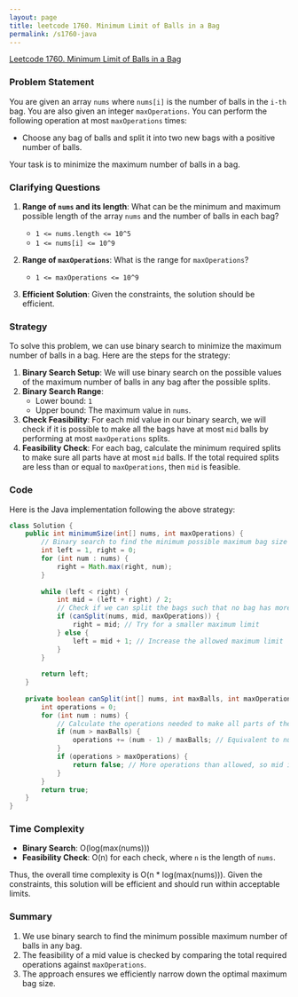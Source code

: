 ```yaml
---
layout: page
title: leetcode 1760. Minimum Limit of Balls in a Bag
permalink: /s1760-java
---
```

[Leetcode 1760. Minimum Limit of Balls in a Bag](https://algoadvance.github.io/algoadvance/l1760)
### Problem Statement
You are given an array `nums` where `nums[i]` is the number of balls in the `i-th` bag. You are also given an integer `maxOperations`. You can perform the following operation at most `maxOperations` times:

- Choose any bag of balls and split it into two new bags with a positive number of balls.

Your task is to minimize the maximum number of balls in a bag. 

### Clarifying Questions
1. **Range of `nums` and its length**: What can be the minimum and maximum possible length of the array `nums` and the number of balls in each bag?
   - `1 <= nums.length <= 10^5`
   - `1 <= nums[i] <= 10^9`

2. **Range of `maxOperations`**: What is the range for `maxOperations`?
   - `1 <= maxOperations <= 10^9`

3. **Efficient Solution**: Given the constraints, the solution should be efficient. 

### Strategy
To solve this problem, we can use binary search to minimize the maximum number of balls in a bag. Here are the steps for the strategy:

1. **Binary Search Setup**: We will use binary search on the possible values of the maximum number of balls in any bag after the possible splits.
2. **Binary Search Range**:
   - Lower bound: `1`
   - Upper bound: The maximum value in `nums`.
3. **Check Feasibility**: For each mid value in our binary search, we will check if it is possible to make all the bags have at most `mid` balls by performing at most `maxOperations` splits.
4. **Feasibility Check**: For each bag, calculate the minimum required splits to make sure all parts have at most `mid` balls. If the total required splits are less than or equal to `maxOperations`, then `mid` is feasible.

### Code
Here is the Java implementation following the above strategy:

```java
class Solution {
    public int minimumSize(int[] nums, int maxOperations) {
        // Binary search to find the minimum possible maximum bag size
        int left = 1, right = 0;
        for (int num : nums) {
            right = Math.max(right, num);
        }
        
        while (left < right) {
            int mid = (left + right) / 2;
            // Check if we can split the bags such that no bag has more than 'mid' balls
            if (canSplit(nums, mid, maxOperations)) {
                right = mid; // Try for a smaller maximum limit
            } else {
                left = mid + 1; // Increase the allowed maximum limit
            }
        }
        
        return left;
    }
    
    private boolean canSplit(int[] nums, int maxBalls, int maxOperations) {
        int operations = 0;
        for (int num : nums) {
            // Calculate the operations needed to make all parts of the bag <= maxBalls
            if (num > maxBalls) {
                operations += (num - 1) / maxBalls; // Equivalent to num / maxBalls - 1
            }
            if (operations > maxOperations) {
                return false; // More operations than allowed, so mid is not feasible
            }
        }
        return true;
    }
}
```

### Time Complexity

- **Binary Search**: O(log(max(nums)))
- **Feasibility Check**: O(n) for each check, where `n` is the length of `nums`.

Thus, the overall time complexity is O(n * log(max(nums))). Given the constraints, this solution will be efficient and should run within acceptable limits.

### Summary
1. We use binary search to find the minimum possible maximum number of balls in any bag.
2. The feasibility of a mid value is checked by comparing the total required operations against `maxOperations`.
3. The approach ensures we efficiently narrow down the optimal maximum bag size.